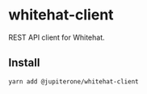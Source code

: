 # whitehat-client

REST API client for Whitehat.

## Install

```bash
yarn add @jupiterone/whitehat-client
```